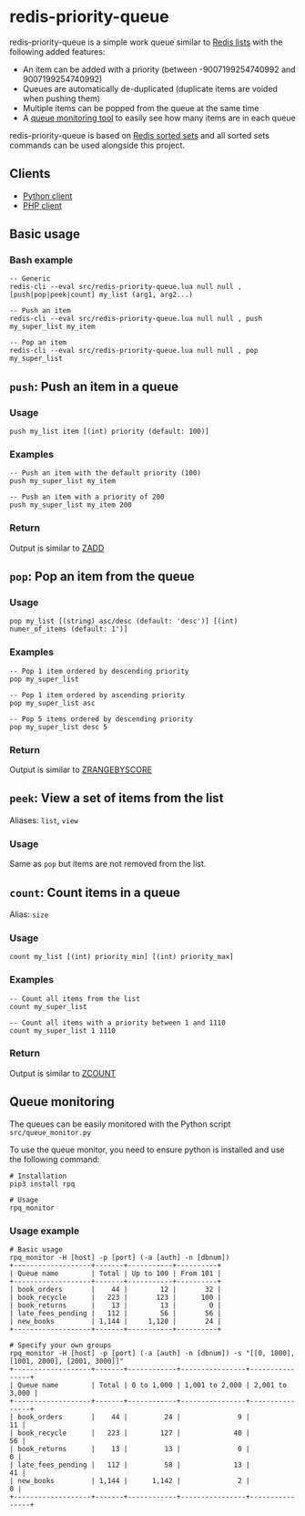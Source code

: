 # redis-priority-queue

redis-priority-queue is a simple work queue similar to [Redis lists](https://redis.io/commands#list) with the following added features:

 - An item can be added with a priority (between -9007199254740992 and 9007199254740992)
 - Queues are automatically de-duplicated (duplicate items are voided when pushing them)
 - Multiple items can be popped from the queue at the same time
 - A [queue monitoring tool](#queue-monitoring) to easily see how many items are in each queue

redis-priority-queue is based on [Redis sorted sets](https://redis.io/commands#sorted_set) and all sorted sets commands can be used alongside this project.

## Clients

 - [Python client](clients/python/)
 - [PHP client](clients/php/)

## Basic usage

### Bash example

```
-- Generic
redis-cli --eval src/redis-priority-queue.lua null null , [push|pop|peek|count] my_list (arg1, arg2...)

-- Push an item
redis-cli --eval src/redis-priority-queue.lua null null , push my_super_list my_item

-- Pop an item
redis-cli --eval src/redis-priority-queue.lua null null , pop my_super_list
```

## `push`: Push an item in a queue

### Usage
`push my_list item [(int) priority (default: 100)]`

### Examples

```
-- Push an item with the default priority (100)
push my_super_list my_item

-- Push an item with a priority of 200
push my_super_list my_item 200
```

### Return

Output is similar to [ZADD](https://redis.io/commands/zadd)

## `pop`: Pop an item from the queue

### Usage
`pop my_list [(string) asc/desc (default: 'desc')] [(int) numer_of_items (default: 1')]`

### Examples

```
-- Pop 1 item ordered by descending priority
pop my_super_list

-- Pop 1 item ordered by ascending priority
pop my_super_list asc

-- Pop 5 items ordered by descending priority
pop my_super_list desc 5
```

### Return

Output is similar to [ZRANGEBYSCORE](https://redis.io/commands/zrangebyscore)

## `peek`: View a set of items from the list
Aliases: `list`, `view`

### Usage

Same as `pop` but items are not removed from the list.

## `count`: Count items in a queue

Alias: `size`

### Usage

`count my_list [(int) priority_min] [(int) priority_max]`

### Examples

```
-- Count all items from the list
count my_super_list

-- Count all items with a priority between 1 and 1110
count my_super_list 1 1110
```

### Return

Output is similar to [ZCOUNT](https://redis.io/commands/zcount)

## Queue monitoring

The queues can be easily monitored with the Python script `src/queue_monitor.py`

To use the queue monitor, you need to ensure python is installed and use the following command:
```
# Installation
pip3 install rpq

# Usage
rpq_monitor
```

### Usage example

```
# Basic usage
rpq_monitor -H [host] -p [port] (-a [auth] -n [dbnum])
+-------------------+-------+-----------+----------+
| Queue name        | Total | Up to 100 | From 101 |
+-------------------+-------+-----------+----------+
| book_orders       |    44 |        12 |       32 |
| book_recycle      |   223 |       123 |      100 |
| book_returns      |    13 |        13 |        0 |
| late_fees_pending |   112 |        56 |       56 |
| new_books         | 1,144 |     1,120 |       24 |
+-------------------+-------+-----------+----------+

# Specify your own groups
rpq_monitor -H [host] -p [port] (-a [auth] -n [dbnum]) -s "[[0, 1000], [1001, 2000], [2001, 3000]]"
+-------------------+-------+------------+----------------+----------------+
| Queue name        | Total | 0 to 1,000 | 1,001 to 2,000 | 2,001 to 3,000 |
+-------------------+-------+------------+----------------+----------------+
| book_orders       |    44 |         24 |              9 |             11 |
| book_recycle      |   223 |        127 |             40 |             56 |
| book_returns      |    13 |         13 |              0 |              0 |
| late_fees_pending |   112 |         58 |             13 |             41 |
| new_books         | 1,144 |      1,142 |              2 |              0 |
+-------------------+-------+------------+----------------+----------------+
```
